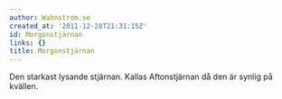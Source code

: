 ```yaml
---
author: Wahnstrom.se
created_at: '2011-12-28T21:31:15Z'
id: Morgonstjärnan
links: {}
title: Morgonstjärnan
---
```


Den starkast lysande stjärnan. Kallas Aftonstjärnan då den är synlig på kvällen.
